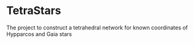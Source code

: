 # TetraStars
The project to construct a tetrahedral network for known coordinates of Hypparcos and Gaia stars

